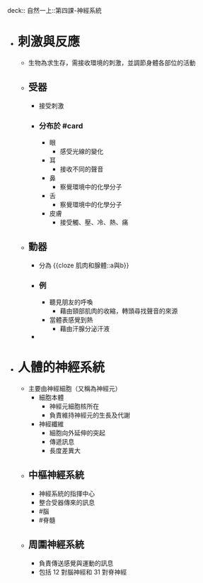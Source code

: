 deck:: 自然一上::第四課-神經系統

- # 刺激與反應
	- 生物為求生存，需接收環境的刺激，並調節身體各部位的活動
	- ## 受器
		- 接受刺激
		- ### 分布於 #card
			- 眼
				- 感受光線的變化
			- 耳
				- 接收不同的聲音
			- 鼻
				- 察覺環境中的化學分子
			- 舌
				- 察覺環境中的化學分子
			- 皮膚
				- 接受觸、壓、冷、熱、痛
	- ## 動器
		- 分為 {{cloze 肌肉和腺體::a與b}}
		- ### 例
			- 聽見朋友的呼喚
				- 藉由頸部肌肉的收縮，轉頭尋找聲音的來源
			- 當體表感覺到熱
				- 藉由汗腺分泌汗液
		-
- # 人體的神經系統
	- 主要由神經細胞（又稱為神經元）
		- 細胞本體
			- 神經元細胞核所在
			- 負責維持神經元的生長及代謝
		- 神經纖維
			- 細胞向外延伸的突起
			- 傳遞訊息
			- 長度差異大
	- ## 中樞神經系統
		- 神經系統的指揮中心
		- 整合受器傳來的訊息
		- #腦
		- #脊髓
	- ## 周圍神經系統
		- 負責傳送感覺與運動的訊息
		- 包括 12 對腦神經和 31 對脊神經